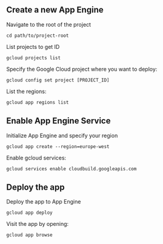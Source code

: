 ## Create a new App Engine
Navigate to the root of the project
```
cd path/to/project-root
```

List projects to get ID
```
gcloud projects list
```

Specify the Google Cloud project where you want to deploy:
```
gcloud config set project [PROJECT_ID]
```

List the regions:
```
gcloud app regions list
```

## Enable App Engine Service
Initialize App Engine and specify your region
```
gcloud app create --region=europe-west
```

Enable gcloud services:
```
gcloud services enable cloudbuild.googleapis.com
```


## Deploy the app
Deploy the app to App Engine
```
gcloud app deploy
```

Visit the app by opening:
```
gcloud app browse
```